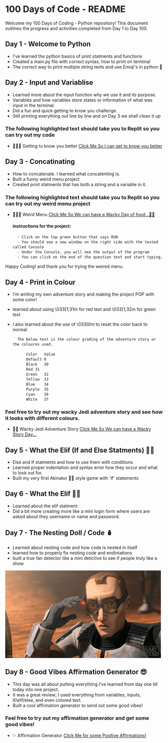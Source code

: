 # 100 Days of Code - README

Welcome my 100 Days of Coding - Python repository! This document outlines the progress and activities completed from Day 1 to Day 100.

## Day 1 - Welcome to Python 

- I've learned the python basics of print statments and functions 
- Created a main.py file with correct syntax, how to print on terminal
- The correct way to print multiple string texts and use Emoji's in python 🥳


##  Day 2 - Input and Variablise

- Learned more about the input function why we use it and its purpose.
- Variables and how variables store states or information of what was input in the terminal.
- Did a fun and quick getting to know you challenge.
- Still printing everything out line by line and on Day 3 we shall clean it up

<h3>The following highlighted text should take you to Replit so you can try out my code</h3>

- 👨🏽‍💻 Getting to know you better [Click Me So I can get to know you better](https://replit.com/@richardsonrowen/day2100-days)

## Day 3 - Concatinating 

- How to concatenate. I learned what concatenting is.
- Built a funny weird menu project 
- Created print statments that has both a string and a variable in it.

<h3>The following highlighted text should take you to Replit so you can try out my weird menu project</h3>

- 👨🏽‍💻 Weird Menu [Click Me So We can have a Wacky Day of food...🍌🥝 ](https://replit.com/@richardsonrowen/day3100-days)

    <h4>instructions for the project:</h4>

        - Click on the top green button that says RUN
        - You should see a new window on the right side with the texted called Console
        - Under the Console, you will see the output of the program
        - You can click on the end of the question text and start typing.

Happy Coding! and thank you for trying the weired menu. 

## Day 4 - Print in Colour

- I'm writing my own adventure story and making the project POP with some color!
- learned about using \033[1;31m for red text and \033[1;32m for green text
- I also learned about the use of \033[0m to reset the color back to normal

        The below text is the colour grading of the adventure story or the coloures used.

            Color	Value
            Default	0
            Black	30
            Red	31
            Green	32
            Yellow	33
            Blue	34
            Purple	35
            Cyan	36
            White	37

<h3>Feel free to try out my wacky Jedi adventure story and see how it looks with different colours.</h3>

- 📕📖 Wacky Jedi Adventure Story [Click Me So We can have a Wacky Story Day...](https://replit.com/@richardsonrowen/day4100-days)

## Day 5 - What the Elif (If and Else Statments) 🧝🏽

- Else and If statments and how to use them with conditions 
- Learned proper indentation and syntax error how they occur and what to look out for.
- Built my very first Akinator 🧞‍♂️ style game with 'if' statements

## Day 6 - What the Elif 🧝🏽

- Learned about the elif statment
- Did a bit more creating more like a mini login form where users are asked about they username or name and password.

## Day 7 - The Nesting Doll / Code 🪆

- Learned about nesting code and how code is nested in itself
- learned how to properly fix nesting code and endintations
- built a true fan detector like a mini detictive to see if people truly like a show 

![alt text](image.png)

## Day 8 - Good Vibes Affirmation Generator 😎

- This day was all about putting everything I've learned from day one till today into one project.
- It was a great review; I used everything from variables, inputs, if/elif/else, and even colored text.
- Built a cool affirmation generator to send out some good vibes!

<h3>Feel free to try out my affirmation generator and get some good vibes!</h3>

- ✨ Affirmation Generator [Click Me for some Positive Affirmations!](https://replit.com/@richardsonrowen/day8100-days)